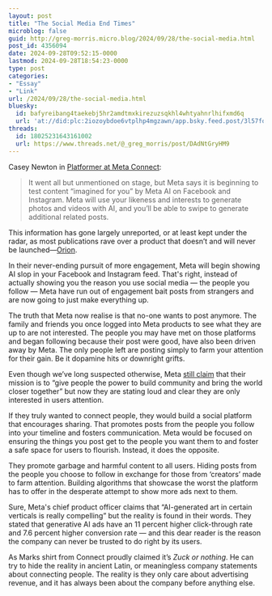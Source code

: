 ```yaml
---
layout: post
title: "The Social Media End Times"
microblog: false
guid: http://greg-morris.micro.blog/2024/09/28/the-social-media.html
post_id: 4356094
date: 2024-09-28T09:52:15-0000
lastmod: 2024-09-28T18:54:23-0000
type: post
categories:
- "Essay"
- "Link"
url: /2024/09/28/the-social-media.html
bluesky:
  id: bafyreibang4taekebj5hr2amdtmxkirezuzsqkhl4whtyahnrlhifxmd6q
  url: 'at://did:plc:2iozoybdoe6vtplhp4mgzawn/app.bsky.feed.post/3l57fqvv32g25'
threads:
  id: 18025231643161002
  url: https://www.threads.net/@_greg_morris/post/DAdNtGryHM9
---
```

Casey Newton in [Platformer at Meta Connect](https://www.platformer.news/meta-connect-zuckerberg-orion-ray-ban-ai/?ref=platformer-newsletter): 

> ⁠⁠It went all but unmentioned on stage, but Meta says it is beginning to test content “imagined for you” by Meta AI on Facebook and Instagram. Meta will use your likeness and interests to generate photos and videos with AI, and you’ll be able to swipe to generate additional related posts.

This information has gone largely unreported, or at least kept under the radar, as most publications rave over a product that doesn’t and will never be launched—[Orion](https://about.fb.com/news/2024/09/introducing-orion-our-first-true-augmented-reality-glasses/). 

In their never-ending pursuit of more engagement, Meta will begin showing AI slop in your Facebook and Instagram feed. That's right, instead of actually showing you the reason you use social media — the people you follow — Meta have run out of engagement bait posts from strangers and are now going to just make everything up.

The truth that Meta now realise is that no-one wants to post anymore. The family and friends you once logged into Meta products to see what they are up to are not interested. The people you may have met on those platforms and began following because their post were good, have also been driven away by Meta. The only people left are posting simply to farm your attention for their gain. Be it dopamine hits or downright grifts.

Even though we’ve long suspected otherwise, Meta [still claim](https://investor.fb.com/resources/default.aspx) that their mission is to “give people the power to build community and bring the world closer together” but now they are stating loud and clear they are only interested in users attention. 

If they truly wanted to connect people, they would build a social platform that encourages sharing. That promotes posts from the people you follow into your timeline and fosters communication. Meta would be focused on ensuring the things you post get to the people you want them to and foster a safe space for users to flourish. Instead, it does the opposite.

They promote garbage and harmful content to all users. Hiding posts from the people you choose to follow in exchange for those from ‘creators’ made to farm attention. Building algorithms that showcase the worst the platform has to offer in the desperate attempt to show more ads next to them. 

Sure, Meta's chief product officer claims that “AI-generated art in certain verticals is really compelling” but the reality is found in their words. They stated that generative AI ads have an 11 percent higher click-through rate and 7.6 percent higher conversion rate — and this dear reader is the reason the company can never be trusted to do right by its users. 

As Marks shirt from Connect proudly claimed it’s *Zuck or nothing*. He can try to hide the reality in ancient Latin, or meaningless company statements about connecting people. The reality is they only care about advertising revenue, and it has always been about the company before anything else.

